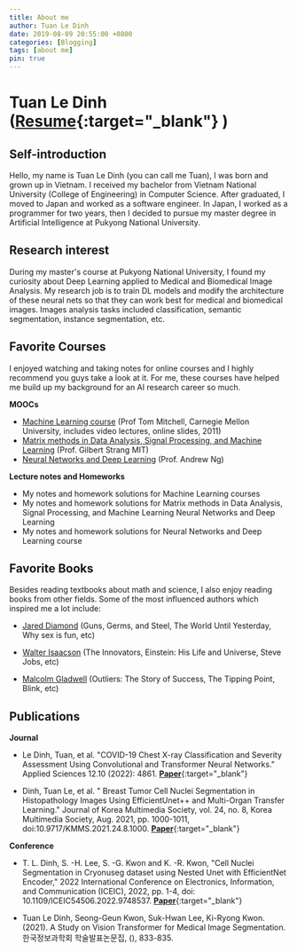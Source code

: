 ```yaml
---
title: About me
author: Tuan Le Dinh
date: 2019-08-09 20:55:00 +0800
categories: [Blogging]
tags: [about me]
pin: true
---
```


Tuan Le Dinh ([Resume](https://drive.google.com/file/d/1K1wG0tq3P13-X6JHorPaY4MlLCPlgH04/view?usp=sharing){:target="_blank"} )
======

Self-introduction
---------
Hello, my name is Tuan Le Dinh (you can call me Tuan), I was born and grown up in Vietnam. I received my bachelor from Vietnam National University (College of Engineering) in Computer Science. After graduated, I moved to Japan and worked as a software engineer. In Japan, I worked as a programmer for two years, then I decided to pursue my master degree in Artificial Intelligence at Pukyong National University.


Research interest
---------
During my master's course at Pukyong National University, I found my curiosity about Deep Learning applied to Medical and Biomedical Image Analysis. My research job is to train DL models and modify the architecture of these neural nets so that they can work best for medical and biomedical images. Images analysis tasks included classification, semantic segmentation, instance segmentation, etc.

Favorite Courses
---------

I enjoyed watching and taking notes for online courses and I highly recommend you guys take a look at it. For me, these courses have helped me build up my background for an AI research career so much.

**MOOCs**
- [Machine Learning course](http://www.cs.cmu.edu/~tom/10701_sp11/) (Prof Tom Mitchell, Carnegie Mellon University, includes video lectures, online slides, 2011)
- [Matrix methods in Data Analysis, Signal Processing, and Machine Learning](https://ocw.mit.edu/courses/18-065-matrix-methods-in-data-analysis-signal-processing-and-machine-learning-spring-2018/) (Prof. Gilbert Strang MIT)
- [Neural Networks and Deep Learning](https://www.coursera.org/learn/neural-networks-deep-learning) (Prof. Andrew Ng)

**Lecture notes and Homeworks**
- My notes and homework solutions for Machine Learning courses
- My notes and homework solutions for Matrix methods in Data Analysis, Signal Processing, and Machine Learning Neural Networks and Deep Learning
- My notes and homework solutions for Neural Networks and Deep Learning course


Favorite Books
---------
Besides reading textbooks about math and science, I also enjoy reading books from other fields. Some of the most influenced authors which inspired me a lot include:

- [Jared Diamond](https://en.wikipedia.org/wiki/Jared_Diamond) (Guns, Germs, and Steel, The World Until Yesterday, Why sex is fun, etc)

- [Walter Isaacson](https://en.wikipedia.org/wiki/Walter_Isaacson) (The Innovators, Einstein: His Life and Universe, Steve Jobs, etc)

- [Malcolm Gladwell](https://en.wikipedia.org/wiki/Malcolm_Gladwell) (Outliers: The Story of Success, The Tipping Point, Blink, etc)

Publications
---------
**Journal**

- Le Dinh, Tuan, et al. "COVID-19 Chest X-ray Classification and Severity Assessment Using Convolutional and Transformer Neural Networks." Applied Sciences 12.10 (2022): 4861. [**Paper**](https://doi.org/10.3390/app12104861){:target="_blank"}

- Dinh, Tuan Le, et al. " Breast Tumor Cell Nuclei Segmentation in Histopathology Images Using EfficientUnet++ and Multi-Organ Transfer Learning." Journal of Korea Multimedia Society, vol. 24, no. 8, Korea Multimedia Society, Aug. 2021, pp. 1000-1011, doi:10.9717/KMMS.2021.24.8.1000. [**Paper**](https://doi.org/10.9717/kmms.2021.24.8.1000){:target="_blank"}

**Conference**

- T. L. Dinh, S. -H. Lee, S. -G. Kwon and K. -R. Kwon, "Cell Nuclei Segmentation in Cryonuseg dataset using Nested Unet with EfficientNet Encoder," 2022 International Conference on Electronics, Information, and Communication (ICEIC), 2022, pp. 1-4, doi: 10.1109/ICEIC54506.2022.9748537. [**Paper**](https://doi.org/10.1109/ICEIC54506.2022.9748537){:target="_blank"}

- Tuan Le Dinh, Seong-Geun Kwon, Suk-Hwan Lee, Ki-Ryong Kwon. (2021). A Study on Vision Transformer for Medical Image Segmentation. 한국정보과학회 학술발표논문집, (), 833-835.